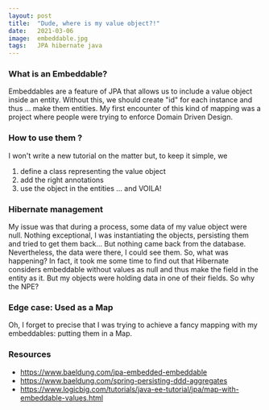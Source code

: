 ```yaml
---
layout: post
title:  "Dude, where is my value object?!"
date:   2021-03-06
image:  embeddable.jpg
tags:   JPA hibernate java
---
```


### What is an Embeddable?
Embeddables are a feature of JPA that allows us to include a value object inside an entity. Without this, we should create "id" for each instance and thus ... make them entities.
My first encounter of this kind of mapping was a project where people were trying to enforce Domain Driven Design.

### How to use them ?
I won't write a new tutorial on the matter but, to keep it simple, we 
1. define a class representing the value object
2. add the right annotations
3. use the object in the entities
... and VOILA!

### Hibernate management
My issue was that during a process, some data of my value object were null. Nothing exceptional, I was instantiating the objects, persisting them and tried to get them back...
But nothing came back from the database. Nevertheless, the data were there, I could see them. So, what was happening?
In fact, it took me some time to find out that Hibernate considers embeddable without values as null and thus make the field in the entity as it.
But my objects were holding data in one of their fields. So why the NPE?

### Edge case: Used as a Map
Oh, I forget to precise that I was trying to achieve a fancy mapping with my embeddables: putting them in a Map.

### Resources
* https://www.baeldung.com/jpa-embedded-embeddable
* https://www.baeldung.com/spring-persisting-ddd-aggregates
* https://www.logicbig.com/tutorials/java-ee-tutorial/jpa/map-with-embeddable-values.html

